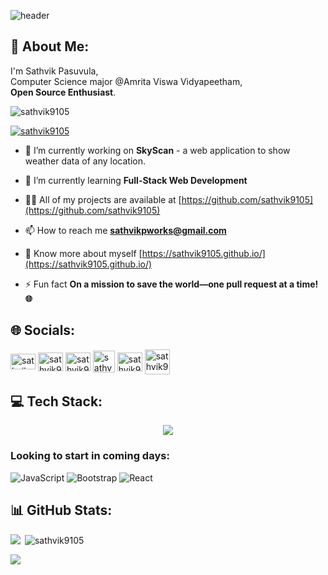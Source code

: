 
![header](./github-header-image.png)
 
## 💫 About Me:
I'm Sathvik Pasuvula, <br> Computer Science major @Amrita Viswa Vidyapeetham, <br>**Open Source Enthusiast**.

<p align="left"> <img src="https://komarev.com/ghpvc/?username=sathvik9105&label=Profile%20views&color=0065D6&style=flat" alt="sathvik9105" /> </p>

<p align="left"> <a href="https://github.com/ryo-ma/github-profile-trophy"><img src="https://github-profile-trophy.vercel.app/?username=sathvik9105" alt="sathvik9105" /></a></p>

- 🔭 I’m currently working on **SkyScan** - a web application to show weather data of any location.

- 🌱 I’m currently learning **<b>Full-Stack Web Development</b>**

- 👨‍💻 All of my projects are available at [https://github.com/sathvik9105](https://github.com/sathvik9105)

- 📫 How to reach me **sathvikpworks@gmail.com**

- 📄 Know more about myself [https://sathvik9105.github.io/](https://sathvik9105.github.io/)

- ⚡ Fun fact **On a mission to save the world—one pull request at a time! 🌐**

## 🌐 Socials:

<p align="left">
<a href="https://linkedin.com/in/sathvik-p-a3972328a" target="blank"><img align="center" src="https://raw.githubusercontent.com/rahuldkjain/github-profile-readme-generator/master/src/images/icons/Social/linked-in-alt.svg" alt="sathvik-p-a3972328a" height="25" width="40" /></a>
<a href="https://twitter.com/sathvik9105" target="blank"><img align="center" src="https://img.freepik.com/free-vector/new-2023-twitter-logo-x-icon-design_1017-45418.jpg?size=338&ext=jpg&ga=GA1.1.87170709.1707868800&semt=ais" alt="sathvik9105" height="30" width="40" /></a>
<a href="https://instagram.com/sathvik9105" target="blank"><img align="center" src="https://raw.githubusercontent.com/rahuldkjain/github-profile-readme-generator/master/src/images/icons/Social/instagram.svg" alt="sathvik9105" height="30" width="40" /></a>
<a href="https://t.me/sathvik9105" target="blank"><img align="center" src="https://upload.wikimedia.org/wikipedia/commons/thumb/8/82/Telegram_logo.svg/512px-Telegram_logo.svg.png?20220101141644" alt="sathvik9105" height="35" width="35"/></a>
<a href="https://github.com/sathvik9105" target="blank"><img align="center" src="https://camo.githubusercontent.com/6859b81bad9211632c09ba0ba5aff3ce23d87f38bd199a05cfdd67b70d8ef58e/68747470733a2f2f6564656e742e6769746875622e696f2f537570657254696e7949636f6e732f696d616765732f7376672f6769746875622e737667" alt="sathvik9105" height="30" width="40" /></a>
<a href="https://www.hackerrank.com/sathvik9105" target="blank"><img align="center" src="https://raw.githubusercontent.com/rahuldkjain/github-profile-readme-generator/master/src/images/icons/Social/hackerrank.svg" alt="sathvik9105" height="40" width="40" /></a>
</p>

## 💻 Tech Stack:

<p align="center">
  <a href="https://skillicons.dev">
    <img src="https://skillicons.dev/icons?i=linux,git,github,matlab,python,qt,html,css,vscode,netlify,Hugo&perline=6"/>
  </a>
</p>

### Looking to start in coming days:
![JavaScript](https://img.shields.io/badge/javascript-%23323330.svg?style=for-the-badge&logo=javascript&logoColor=%23F7DF1E) ![Bootstrap](https://img.shields.io/badge/bootstrap-%23563D7C.svg?style=for-the-badge&logo=bootstrap&logoColor=white) ![React](https://img.shields.io/badge/react-%2320232a.svg?style=for-the-badge&logo=react&logoColor=%2361DAFB)


## 📊 GitHub Stats:
<p><img align="left" src="https://github-readme-stats.vercel.app/api/top-langs/?username=sathvik9105&theme=merko&show_icons=true&hide_border=false&layout=compact"/></p>

<p>&nbsp;<img align="center" src="https://github-readme-stats.vercel.app/api?username=sathvik9105&theme=merko&show_icons=true&hide_border=false&count_private=true" alt="sathvik9105"/></p>

<p><img align="center" src="https://github-readme-streak-stats.herokuapp.com/?user=sathvik9105&theme=merko&hide_border=false"/></p>

